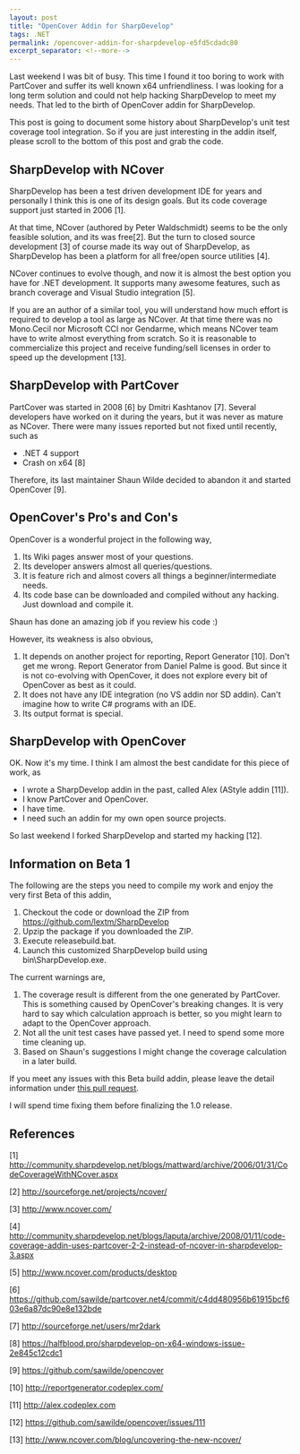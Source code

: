 ```yaml
---
layout: post
title: "OpenCover Addin for SharpDevelop"
tags: .NET
permalink: /opencover-addin-for-sharpdevelop-e5fd5cdadc80
excerpt_separator: <!--more-->
---
```

Last weekend I was bit of busy. This time I found it too boring to work with PartCover and suffer its well known x64 unfriendliness. I was looking for a long term solution and could not help hacking SharpDevelop to meet my needs. That led to the birth of OpenCover addin for SharpDevelop.

This post is going to document some history about SharpDevelop's unit test coverage tool integration. So if you are just interesting in the addin itself, please scroll to the bottom of this post and grab the code.
<!--more-->

## SharpDevelop with NCover

SharpDevelop has been a test driven development IDE for years and personally I think this is one of its design goals. But its code coverage support just started in 2006 [1].

At that time, NCover (authored by Peter Waldschmidt) seems to be the only feasible solution, and its was free[2]. But the turn to closed source development [3] of course made its way out of SharpDevelop, as SharpDevelop has been a platform for all free/open source utilities [4].

NCover continues to evolve though, and now it is almost the best option you have for .NET development. It supports many awesome features, such as branch coverage and Visual Studio integration [5].

If you are an author of a similar tool, you will understand how much effort is required to develop a tool as large as NCover. At that time there was no Mono.Cecil nor Microsoft CCI nor Gendarme, which means NCover team have to write almost everything from scratch. So it is reasonable to commercialize this project and receive funding/sell licenses in order to speed up the development [13].

## SharpDevelop with PartCover

PartCover was started in 2008 [6] by Dmitri Kashtanov [7]. Several developers have worked on it during the years, but it was never as mature as NCover. There were many issues reported but not fixed until recently, such as

* .NET 4 support
* Crash on x64 [8]

Therefore, its last maintainer Shaun Wilde decided to abandon it and started OpenCover [9].

## OpenCover's Pro's and Con's

OpenCover is a wonderful project in the following way,

1. Its Wiki pages answer most of your questions.
1. Its developer answers almost all queries/questions.
1. It is feature rich and almost covers all things a beginner/intermediate needs.
1. Its code base can be downloaded and compiled without any hacking. Just download and compile it.

Shaun has done an amazing job if you review his code :)

However, its weakness is also obvious,

1. It depends on another project for reporting, Report Generator [10]. Don't get me wrong. Report Generator from Daniel Palme is good. But since it is not co-evolving with OpenCover, it does not explore every bit of OpenCover as best as it could.
1. It does not have any IDE integration (no VS addin nor SD addin). Can't imagine how to write C# programs with an IDE.
1. Its output format is special.

## SharpDevelop with OpenCover

OK. Now it's my time. I think I am almost the best candidate for this piece of work, as

* I wrote a SharpDevelop addin in the past, called Alex (AStyle addin [11]).
* I know PartCover and OpenCover.
* I have time.
* I need such an addin for my own open source projects.

So last weekend I forked SharpDevelop and started my hacking [12].

## Information on Beta 1

The following are the steps you need to compile my work and enjoy the very first Beta of this addin,

1. Checkout the code or download the ZIP from https://github.com/lextm/SharpDevelop
1. Upzip the package if you downloaded the ZIP.
1. Execute releasebuild.bat.
1. Launch this customized SharpDevelop build using bin\SharpDevelop.exe.

The current warnings are,

1. The coverage result is different from the one generated by PartCover. This is something caused by OpenCover's breaking changes. It is very hard to say which calculation approach is better, so you might learn to adapt to the OpenCover approach.
1. Not all the unit test cases have passed yet. I need to spend some more time cleaning up.
1. Based on Shaun's suggestions I might change the coverage calculation in a later build.

If you meet any issues with this Beta build addin, please leave the detail information under [this pull request](https://github.com/icsharpcode/SharpDevelop/pull/27).

I will spend time fixing them before finalizing the 1.0 release.

## References

[1] http://community.sharpdevelop.net/blogs/mattward/archive/2006/01/31/CodeCoverageWithNCover.aspx

[2] http://sourceforge.net/projects/ncover/

[3] http://www.ncover.com/

[4] http://community.sharpdevelop.net/blogs/laputa/archive/2008/01/11/code-coverage-addin-uses-partcover-2-2-instead-of-ncover-in-sharpdevelop-3.aspx

[5] http://www.ncover.com/products/desktop

[6] https://github.com/sawilde/partcover.net4/commit/c4dd480956b61915bcf603e6a87dc90e8e132bde

[7] http://sourceforge.net/users/mr2dark

[8] https://halfblood.pro/sharpdevelop-on-x64-windows-issue-2e845c12cdc1

[9] https://github.com/sawilde/opencover

[10] http://reportgenerator.codeplex.com/

[11] http://alex.codeplex.com

[12] https://github.com/sawilde/opencover/issues/111

[13] http://www.ncover.com/blog/uncovering-the-new-ncover/
